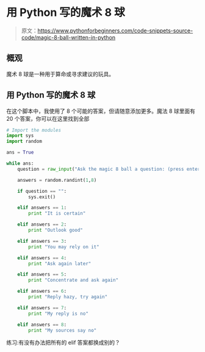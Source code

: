 # 用 Python 写的魔术 8 球

> 原文：<https://www.pythonforbeginners.com/code-snippets-source-code/magic-8-ball-written-in-python>

## 概观

魔术 8 球是一种用于算命或寻求建议的玩具。

## 用 Python 写的魔术 8 球

在这个脚本中，我使用了 8 个可能的答案，但请随意添加更多。魔法 8 球里面有 20 个答案，你可以在这里找到全部

```py
# Import the modules
import sys
import random

ans = True

while ans:
    question = raw_input("Ask the magic 8 ball a question: (press enter to quit) ")

    answers = random.randint(1,8)

    if question == "":
        sys.exit()

    elif answers == 1:
        print "It is certain"

    elif answers == 2:
        print "Outlook good"

    elif answers == 3:
        print "You may rely on it"

    elif answers == 4:
        print "Ask again later"

    elif answers == 5:
        print "Concentrate and ask again"

    elif answers == 6:
        print "Reply hazy, try again"

    elif answers == 7:
        print "My reply is no"

    elif answers == 8:
        print "My sources say no" 
```

练习:有没有办法把所有的 elif 答案都换成别的？